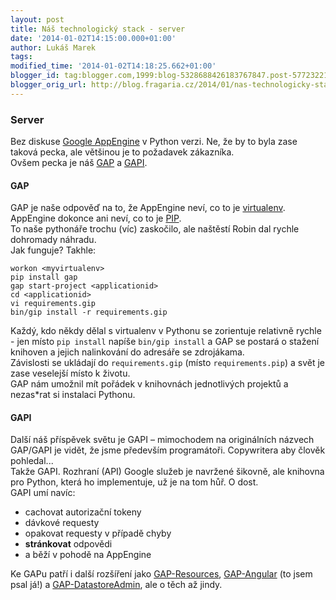 ```yaml
---
layout: post
title: Náš technologický stack - server
date: '2014-01-02T14:15:00.000+01:00'
author: Lukáš Marek
tags: 
modified_time: '2014-01-02T14:18:25.662+01:00'
blogger_id: tag:blogger.com,1999:blog-5328688426183767847.post-5772322115932454085
blogger_orig_url: http://blog.fragaria.cz/2014/01/nas-technologicky-stack-server.html
---
```


### Server

Bez diskuse [Google AppEngine](https://developers.google.com/appengine/)
v Python verzi. Ne, že by to byla zase taková pecka, ale většinou je to
požadavek zákazníka.  
Ovšem pecka je náš [GAP](https://github.com/czervenka/gap) a
[GAPI](https://github.com/czervenka/gapi).  

#### 

####   

#### GAP

GAP je naše odpověď na to, že AppEngine neví, co to je
[virtualenv](https://pypi.python.org/pypi/virtualenv). AppEngine dokonce
ani neví, co to je [PIP](https://pypi.python.org/pypi).  
To naše pythonáře trochu (víc) zaskočilo, ale naštěstí Robin dal rychle
dohromady náhradu.  
Jak funguje? Takhle:  

    workon <myvirtualenv>
    pip install gap
    gap start-project <applicationid>
    cd <applicationid>
    vi requirements.gip
    bin/gip install -r requirements.gip

Každý, kdo někdy dělal s virtualenv v Pythonu se zorientuje relativně
rychle - jen místo `pip install` napíše `bin/gip install` a GAP se
postará o stažení knihoven a jejich nalinkování do adresáře se
zdrojákama.  
Závislosti se ukládají do `requirements.gip` (místo `requirements.pip`)
a svět je zase veselejší místo k životu.  
GAP nám umožnil mít pořádek v knihovnách jednotlivých projektů a
nezas\*rat si instalaci Pythonu.  

#### 

####   

#### GAPI

Další náš příspěvek světu je GAPI – mimochodem na originálních názvech
GAP/GAPI je vidět, že jsme především programátoři. Copywritera aby
člověk pohledal...  
Takže GAPI. Rozhraní (API) Google služeb je navržené šikovně, ale
knihovna pro Python, která ho implementuje, už je na tom hůř. O dost.  
GAPI umí navíc:  

  - cachovat autorizační tokeny
  - dávkové requesty
  - opakovat requesty v případě chyby
  - **stránkovat** odpovědi
  - a běží v pohodě na AppEngine

Ke GAPu patří i další rozšíření jako
[GAP-Resources](https://github.com/fragaria/gap-resources),
[GAP-Angular](https://github.com/fragaria/gap-angular) (to jsem psal
já\!) a
[GAP-DatastoreAdmin](https://github.com/fragaria/gap-datastoreadmin),
ale o těch až jindy.
